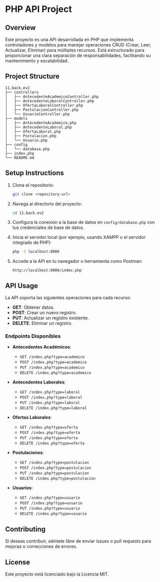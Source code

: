 # PHP API Project

## Overview
Este proyecto es una API desarrollada en PHP que implementa controladores y modelos para manejar operaciones CRUD (Crear, Leer, Actualizar, Eliminar) para múltiples recursos. Está estructurado para proporcionar una clara separación de responsabilidades, facilitando su mantenimiento y escalabilidad.

## Project Structure
```
11.back.ev2
├── controllers
│   ├── AntecedenteAcademicoController.php
│   ├── AntecedenteLaboralController.php
│   ├── OfertaLaboralController.php
│   ├── PostulacionController.php
│   └── UsuarioController.php
├── models
│   ├── AntecedenteAcademico.php
│   ├── AntecedenteLaboral.php
│   ├── OfertaLaboral.php
│   ├── Postulacion.php
│   └── Usuario.php
├── config
│   └── database.php
├── index.php
└── README.md
```

## Setup Instructions
1. Clona el repositorio:
   ```bash
   git clone <repository-url>
   ```

2. Navega al directorio del proyecto:
   ```bash
   cd 11.back.ev2
   ```

3. Configura la conexión a la base de datos en `config/database.php` con tus credenciales de base de datos.

4. Inicia el servidor local (por ejemplo, usando XAMPP o el servidor integrado de PHP):
   ```bash
   php -S localhost:8000
   ```

5. Accede a la API en tu navegador o herramienta como Postman:
   ```
   http://localhost:8000/index.php
   ```

## API Usage
La API soporta las siguientes operaciones para cada recurso:

- **GET**: Obtener datos.
- **POST**: Crear un nuevo registro.
- **PUT**: Actualizar un registro existente.
- **DELETE**: Eliminar un registro.

### Endpoints Disponibles
- **Antecedentes Académicos**:
  - `GET /index.php?type=academico`
  - `POST /index.php?type=academico`
  - `PUT /index.php?type=academico`
  - `DELETE /index.php?type=academico`

- **Antecedentes Laborales**:
  - `GET /index.php?type=laboral`
  - `POST /index.php?type=laboral`
  - `PUT /index.php?type=laboral`
  - `DELETE /index.php?type=laboral`

- **Ofertas Laborales**:
  - `GET /index.php?type=oferta`
  - `POST /index.php?type=oferta`
  - `PUT /index.php?type=oferta`
  - `DELETE /index.php?type=oferta`

- **Postulaciones**:
  - `GET /index.php?type=postulacion`
  - `POST /index.php?type=postulacion`
  - `PUT /index.php?type=postulacion`
  - `DELETE /index.php?type=postulacion`

- **Usuarios**:
  - `GET /index.php?type=usuario`
  - `POST /index.php?type=usuario`
  - `PUT /index.php?type=usuario`
  - `DELETE /index.php?type=usuario`

## Contributing
Si deseas contribuir, siéntete libre de enviar issues o pull requests para mejoras o correcciones de errores.

## License
Este proyecto está licenciado bajo la Licencia MIT.